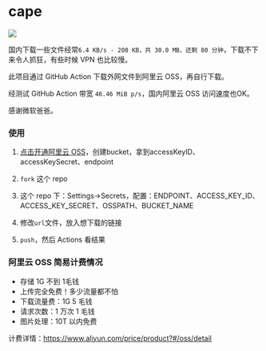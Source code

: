 # cape

[![](https://github.com/wilon/cape/workflows/cape/badge.svg)](https://github.com/wilon/cape/actions)


国内下载一些文件经常`6.4 KB/s - 208 KB，共 30.0 MB，还剩 80 分钟`，下载不下来令人抓狂，有些时候 VPN 也比较慢。

此项目通过 GitHub Action 下载外网文件到阿里云 OSS，再自行下载。

经测试 GitHub Action 带宽 `46.46 MiB p/s`，国内阿里云 OSS 访问速度也OK。

感谢微软爸爸。

### 使用

1. [点击开通阿里云 OSS](https://www.aliyun.com/minisite/goods?userCode=db5mlr0h)，创建bucket，拿到accessKeyID、accessKeySecret、endpoint

2. `fork` 这个 repo

3. 这个 repo 下：Settings->Secrets，配置：ENDPOINT、ACCESS_KEY_ID、ACCESS_KEY_SECRET、OSSPATH、BUCKET_NAME

4. 修改`url`文件，放入想下载的链接

5. `push`，然后 Actions 看结果

### 阿里云 OSS 简易计费情况

- 存储 1G 不到 1毛钱
- 上传完全免费！多少流量都不怕
- 下载流量费：1G 5 毛钱
- 请求次数：1 万次 1 毛钱
- 图片处理：10T 以内免费

计费详情：https://www.aliyun.com/price/product?#/oss/detail